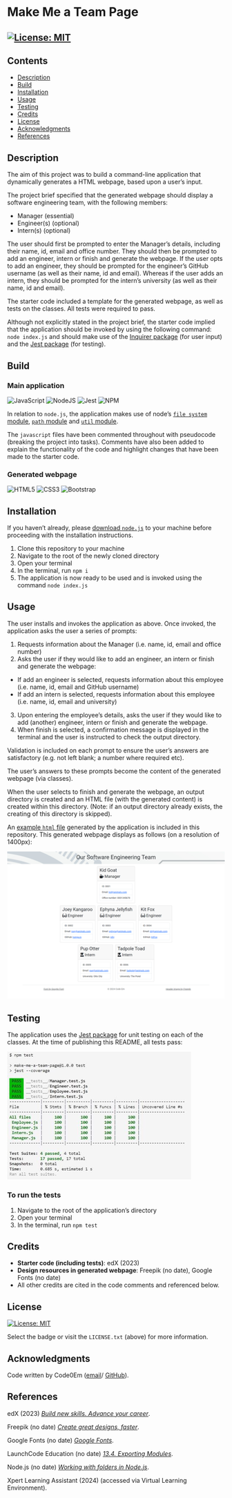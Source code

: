 # Make Me a Team Page

## [![License: MIT](https://img.shields.io/badge/License-MIT-yellow.svg)](https://opensource.org/licenses/MIT)

 ## Contents

* [Description](#description)
* [Build](#build)
* [Installation](#installation)
* [Usage](#usage)
* [Testing](#testing)
* [Credits](#credits)
* [License](#license)
* [Acknowledgments](#acknowledgments)
* [References](#references)

## Description

The aim of this project was to build a command-line application that dynamically generates a HTML webpage, based upon a user’s input.

The project brief specified that the generated webpage should display a software engineering team, with the following members:

* Manager (essential)
* Engineer(s) (optional) 
* Intern(s) (optional)

The user should first be prompted to enter the Manager’s details, including their name, id, email and office number. They should then be prompted to add an engineer, intern or finish and generate the webpage. If the user opts to add an engineer, they should be prompted for the engineer’s GitHub username (as well as their name, id and email). Whereas if the user adds an intern, they should be prompted for the intern’s university (as well as their name, id and email).

The starter code included a template for the generated webpage, as well as tests on the classes. All tests were required to pass.

Although not explicitly stated in the project brief, the starter code implied that the application should be invoked by using the following command: `node index.js` and should make use of the [Inquirer package](https://www.npmjs.com/package/inquirer) (for user input) and the [Jest package](https://jestjs.io/) (for testing).

## Build

### Main application

![JavaScript](https://img.shields.io/badge/javascript-%23323330.svg?style=for-the-badge&logo=javascript&logoColor=%23F7DF1E) ![NodeJS](https://img.shields.io/badge/node.js-6DA55F?style=for-the-badge&logo=node.js&logoColor=white) ![Jest](https://img.shields.io/badge/-jest-%23C21325?style=for-the-badge&logo=jest&logoColor=white)
![NPM](https://img.shields.io/badge/Inquirer-%23CB3837.svg?style=for-the-badge&logo=inquirer&logoColor=white) 

In relation to `node.js`, the application makes use of node’s [`file system` module](https://nodejs.org/docs/latest/api/fs.html), [`path` module](https://nodejs.org/docs/latest/api/path.html) and [`util` module](https://nodejs.org/docs/latest/api/util.html).

The `javascript` files have been commented throughout with pseudocode (breaking the project into tasks). Comments have also been added to explain the functionality of the code and highlight changes that have been made to the starter code.

### Generated webpage

![HTML5](https://img.shields.io/badge/html5-%23E34F26.svg?style=for-the-badge&logo=html5&logoColor=white) ![CSS3](https://img.shields.io/badge/css3-%231572B6.svg?style=for-the-badge&logo=css3&logoColor=white) ![Bootstrap](https://img.shields.io/badge/bootstrap-%238511FA.svg?style=for-the-badge&logo=bootstrap&logoColor=white)

## Installation

If you haven’t already, please [download `node.js`](https://nodejs.org/en/) to your machine before proceeding with the installation instructions.

1. Clone this repository to your machine
1. Navigate to the root of the newly cloned directory
1. Open your terminal
1. In the terminal, run `npm i`
1. The application is now ready to be used and is invoked using the command `node index.js`

## Usage

The user installs and invokes the application as above. Once invoked, the application asks the user a series of prompts:

1. Requests information about the Manager (i.e. name, id, email and office number)
2. Asks the user if they would like to add an engineer, an intern or finish and generate the webpage:
* If add an engineer is selected, requests information about this employee  (i.e. name, id, email and GitHub username)
* If add an intern is selected, requests information about this employee  (i.e. name, id, email and university)
3. Upon entering the employee’s details, asks the user if they would like to add (another) engineer, intern or finish and generate the webpage.
4. When finish is selected, a confirmation message is displayed in the terminal and the user is instructed to check the output directory.

Validation is included on each prompt to ensure the user’s answers are satisfactory (e.g. not left blank; a number where required etc).

The user’s answers to these prompts become the content of the generated webpage (via classes).

When the user selects to finish and generate the webpage, an output directory is created and an HTML file (with the generated content) is created within this directory. (Note: if an output directory already exists, the creating of this directory is skipped).

An [example `html` file](https://github.com/Code0Em/make-me-a-team-page/blob/main/output/team.html) generated by the application is included in this repository. This generated webpage displays as follows (on a resolution of 1400px):

![Screenshot of an example webpage generated by the application](/images/example-generated-webpage.png)

## Testing

The application uses the [Jest package](https://jestjs.io/) for unit testing on each of the classes. At the time of publishing this README, all tests pass:

![Screenshot of the terminal displaying test results, shows 17 passed run and all passed](/images/tests-passed-screenshot.jpg)

### To run the tests

1. Navigate to the root of the application’s directory
1. Open your terminal
1. In the terminal, run `npm test`

## Credits

* **Starter code (including tests)**: edX (2023)
* **Design resources in generated webpage**: Freepik (no date), Google Fonts (no date)
* All other credits are cited in the code comments and referenced below.

## License

[![License: MIT](https://img.shields.io/badge/License-MIT-yellow.svg)](https://opensource.org/licenses/MIT)

Select the badge or visit the `LICENSE.txt` (above) for more information.

## Acknowledgments

Code written by Code0Em ([email](mailto:code.em@outlook.com)/ [GitHub](https://github.com/Code0Em)).

## References

edX (2023) [*Build new skills. Advance your career*](https://www.edx.org/).

Freepik (no date) [*Create great designs, faster*](https://www.freepik.com/).

Google Fonts (no date) [*Google Fonts*](https://fonts.google.com/).

LaunchCode Education (no date) [*13.4. Exporting Modules*](https://education.launchcode.org/intro-to-professional-web-dev/chapters/modules/exporting.html).

Node.js (no date) [*Working with folders in Node.js*](https://nodejs.org/en/learn/manipulating-files/working-with-folders-in-nodejs).

Xpert Learning Assistant (2024) (accessed via Virtual Learning Environment).